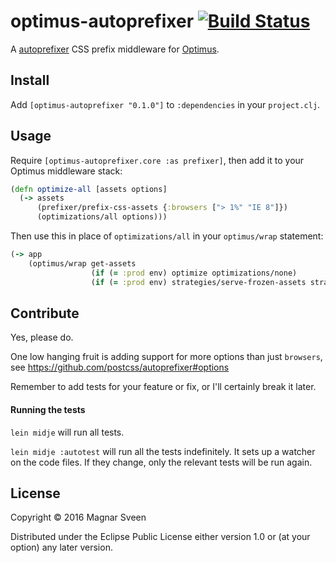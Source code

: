 # optimus-autoprefixer [![Build Status](https://secure.travis-ci.org/magnars/optimus-autoprefixer.png)](http://travis-ci.org/magnars/optimus-autoprefixer)

A [autoprefixer](https://github.com/postcss/autoprefixer) CSS prefix middleware for [Optimus](http://github.com/magnars/optimus).

## Install

Add `[optimus-autoprefixer "0.1.0"]` to `:dependencies` in your `project.clj`.

## Usage

Require `[optimus-autoprefixer.core :as prefixer]`, then add it to your Optimus
middleware stack:

```clj
(defn optimize-all [assets options]
  (-> assets
      (prefixer/prefix-css-assets {:browsers ["> 1%" "IE 8"]})
      (optimizations/all options)))
```

Then use this in place of `optimizations/all` in your `optimus/wrap` statement:

```clj
(-> app
    (optimus/wrap get-assets
                  (if (= :prod env) optimize optimizations/none)
                  (if (= :prod env) strategies/serve-frozen-assets strategies/serve-live-assets)))
```

## Contribute

Yes, please do.

One low hanging fruit is adding support for more options than just `browsers`,
see https://github.com/postcss/autoprefixer#options

Remember to add tests for your feature or fix, or I'll certainly break
it later.

#### Running the tests

`lein midje` will run all tests.

`lein midje :autotest` will run all the tests indefinitely. It sets up a
watcher on the code files. If they change, only the relevant tests will be
run again.

## License

Copyright © 2016 Magnar Sveen

Distributed under the Eclipse Public License either version 1.0 or (at
your option) any later version.
